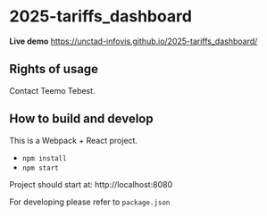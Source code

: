 # 2025-tariffs_dashboard

**Live demo** https://unctad-infovis.github.io/2025-tariffs_dashboard/

## Rights of usage

Contact Teemo Tebest.

## How to build and develop

This is a Webpack + React project.

* `npm install`
* `npm start`

Project should start at: http://localhost:8080

For developing please refer to `package.json`